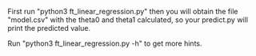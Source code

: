 First run "python3 ft_linear_regression.py" then you will obtain the file "model.csv" with the theta0 and theta1 calculated, so your predict.py will print the predicted value.

Run "python3 ft_linear_regression.py -h" to get more hints.